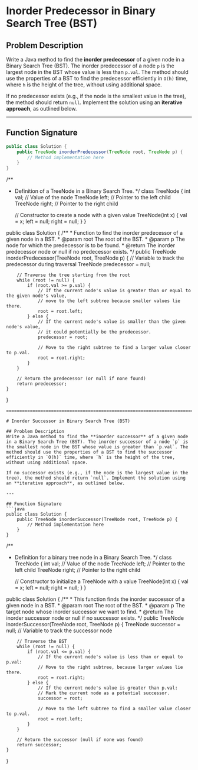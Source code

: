 # Inorder Predecessor in Binary Search Tree (BST)

## Problem Description
Write a Java method to find the **inorder predecessor** of a given node in a Binary Search Tree (BST). The inorder predecessor of a node `p` is the largest node in the BST whose value is less than `p.val`. The method should use the properties of a BST to find the predecessor efficiently in `O(h)` time, where `h` is the height of the tree, without using additional space. 

If no predecessor exists (e.g., if the node is the smallest value in the tree), the method should return `null`. Implement the solution using an **iterative approach**, as outlined below.

---

## Function Signature
```java
public class Solution {
    public TreeNode inorderPredecessor(TreeNode root, TreeNode p) {
        // Method implementation here
    }
}

```
/**
 * Definition of a TreeNode in a Binary Search Tree.
 */
class TreeNode {
    int val; // Value of the node
    TreeNode left; // Pointer to the left child
    TreeNode right; // Pointer to the right child

    // Constructor to create a node with a given value
    TreeNode(int x) {
        val = x;
        left = null;
        right = null;
    }
}

public class Solution {
    /**
     * Function to find the inorder predecessor of a given node in a BST.
     * @param root The root of the BST.
     * @param p The node for which the predecessor is to be found.
     * @return The inorder predecessor node or null if no predecessor exists.
     */
    public TreeNode inorderPredecessor(TreeNode root, TreeNode p) {
        // Variable to track the predecessor during traversal
        TreeNode predecessor = null;

        // Traverse the tree starting from the root
        while (root != null) {
            if (root.val >= p.val) {
                // If the current node's value is greater than or equal to the given node's value,
                // move to the left subtree because smaller values lie there.
                root = root.left;
            } else {
                // If the current node's value is smaller than the given node's value,
                // it could potentially be the predecessor.
                predecessor = root;

                // Move to the right subtree to find a larger value closer to p.val.
                root = root.right;
            }
        }

        // Return the predecessor (or null if none found)
        return predecessor;
    }
}
```
=================================================================================================================

# Inorder Successor in Binary Search Tree (BST)

## Problem Description
Write a Java method to find the **inorder successor** of a given node in a Binary Search Tree (BST). The inorder successor of a node `p` is the smallest node in the BST whose value is greater than `p.val`. The method should use the properties of a BST to find the successor efficiently in `O(h)` time, where `h` is the height of the tree, without using additional space.

If no successor exists (e.g., if the node is the largest value in the tree), the method should return `null`. Implement the solution using an **iterative approach**, as outlined below.

---

## Function Signature
```java
public class Solution {
    public TreeNode inorderSuccessor(TreeNode root, TreeNode p) {
        // Method implementation here
    }
}

```
/**
 * Definition for a binary tree node in a Binary Search Tree.
 */
class TreeNode {
    int val; // Value of the node
    TreeNode left; // Pointer to the left child
    TreeNode right; // Pointer to the right child

    // Constructor to initialize a TreeNode with a value
    TreeNode(int x) {
        val = x;
        left = null;
        right = null;
    }
}

public class Solution {
    /**
     * This function finds the inorder successor of a given node in a BST.
     * @param root The root of the BST.
     * @param p The target node whose inorder successor we want to find.
     * @return The inorder successor node or null if no successor exists.
     */
    public TreeNode inorderSuccessor(TreeNode root, TreeNode p) {
        TreeNode successor = null; // Variable to track the successor node

        // Traverse the BST
        while (root != null) {
            if (root.val <= p.val) {
                // If the current node's value is less than or equal to p.val:
                // Move to the right subtree, because larger values lie there.
                root = root.right;
            } else {
                // If the current node's value is greater than p.val:
                // Mark the current node as a potential successor.
                successor = root;

                // Move to the left subtree to find a smaller value closer to p.val.
                root = root.left;
            }
        }

        // Return the successor (null if none was found)
        return successor;
    }
}

```
